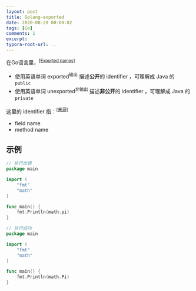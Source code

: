 ```yaml
---
layout: post
title: Golang-exported
date: 2020-08-29 00:00:02
tags: [Go]
comments: 1
excerpt:
typora-root-url: ..
---
```


在Go语言里，<sup>[[Exported names]](https://tour.golang.org/basics/3)</sup>

- 使用英语单词 exported<sup>输出</sup> 描述**公开**的 identifier ，可理解成 Java 的 `public`
- 使用英语单词 unexported<sup>非输出</sup> 描述**非公开**的 identifier ，可理解成 Java 的 `private`

这里的 identifier 指：<sup>[[来源]](https://golang.org/ref/spec#Exported_identifiers)</sup>

- field name
- method name

## 示例

```go
// 执行出错
package main

import (
	"fmt"
	"math"
)

func main() {
	fmt.Println(math.pi)
}
```

```go
// 执行成功
package main

import (
	"fmt"
	"math"
)

func main() {
	fmt.Println(math.Pi)
}
```

